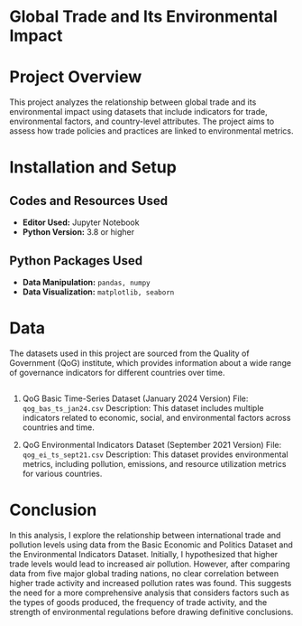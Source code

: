 # Global Trade and Its Environmental Impact

# Project Overview 
This project analyzes the relationship between global trade and its environmental impact using datasets that include indicators for trade, environmental factors, and country-level attributes. The project aims to assess how trade policies and practices are linked to environmental metrics.

# Installation and Setup 

## Codes and Resources Used 
- **Editor Used:** Jupyter Notebook
- **Python Version:** 3.8 or higher

## Python Packages Used 
- **Data Manipulation:** `pandas, numpy`
- **Data Visualization:** `matplotlib, seaborn`

# Data
The datasets used in this project are sourced from the Quality of Government (QoG) institute, which provides information about a wide range of governance indicators for different countries over time.

## 
1. QoG Basic Time-Series Dataset (January 2024 Version)
File: `qog_bas_ts_jan24.csv`
Description: This dataset includes multiple indicators related to economic, social, and environmental factors across countries and time.

2. QoG Environmental Indicators Dataset (September 2021 Version)
File: `qog_ei_ts_sept21.csv`
Description: This dataset provides environmental metrics, including pollution, emissions, and resource utilization metrics for various countries.

# Conclusion 

In this analysis, I explore the relationship between international trade and pollution levels using data from the Basic Economic and Politics Dataset and the Environmental Indicators Dataset. Initially, I hypothesized that higher trade levels would lead to increased air pollution. However, after comparing data from five major global trading nations, no clear correlation between higher trade activity and increased pollution rates was found. This suggests the need for a more comprehensive analysis that considers factors such as the types of goods produced, the frequency of trade activity, and the strength of environmental regulations before drawing definitive conclusions.
